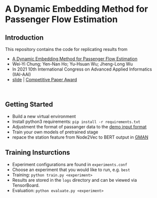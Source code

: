 # A Dynamic Embedding Method for Passenger Flow Estimation

## Introduction
This repository contains the code for replicating results from

* [A Dynamic Embedding Method for Passenger Flow Estimation](https://doi.org/10.1109/IIAI-AAI53430.2021.00070)
* Wei-Yi Chung; Yen-Nan Ho; Yu-Hsuan Wu; Jheng-Long Wu
* In 2021 10th International Congress on Advanced Applied Informatics (IIAI-AAI)
* [slide](https://github.com/h30306/A-Dynamic-Embedding-Method-for-Passenger-Flow-Estimation/blob/main/Conference_Howard_20210706.pdf) | [Competitive Paper Award](https://github.com/h30306/A-Dynamic-Embedding-Method-for-Passenger-Flow-Estimation/blob/main/Competitive%20Paper%20Award.pdf)
<br>

## Getting Started

* Build a new virtual environment 
* Install python3 requirements: `pip install -r requirements.txt`
* Adjustment the format of passanger data to the [demo input format]()
* Train your own models of pretrained stage
* repace the station feature from Node2Vec to BERT output in [GMAN](https://github.com/zhengchuanpan/GMAN)

## Training Insturctions

* Experiment configurations are found in `experiments.conf`
* Choose an experiment that you would like to run, e.g. `best`
* Training: `python train.py <experiment>`
* Results are stored in the `logs` directory and can be viewed via TensorBoard.
* Evaluation: `python evaluate.py <experiment>`


